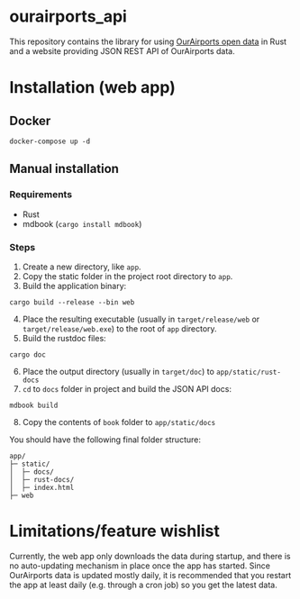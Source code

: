 <!-- TODO: redo this readme and add more readme on each crate -->
# ourairports_api

This repository contains the library for using [OurAirports open data](https://ourairports.com/data/) in Rust and  a 
website providing JSON REST API of OurAirports data.

# Installation (web app)

## Docker
```
docker-compose up -d
```

## Manual installation
### Requirements
* Rust
* mdbook (`cargo install mdbook`)

### Steps
1. Create a new directory, like `app`.
2. Copy the static folder in the project root directory to `app`.
3. Build the application  binary:
```
cargo build --release --bin web
```
4. Place the resulting executable (usually in `target/release/web` or `target/release/web.exe`) to the root of `app` 
directory.
5. Build the rustdoc files:
```
cargo doc
```
6. Place the output directory (usually in `target/doc`) to `app/static/rust-docs`
7. `cd` to `docs` folder in project and build the JSON API docs:
```
mdbook build
```
8. Copy the contents of `book` folder to `app/static/docs`

You should have the following final folder structure:
```
app/
├─ static/
│  ├─ docs/
│  ├─ rust-docs/
│  ├─ index.html
├─ web

```

# Limitations/feature wishlist

Currently, the web app only downloads the data during startup, and there is no auto-updating mechanism in place once 
the app has started. Since OurAirports data is updated mostly daily, it is recommended that you restart the app at least
daily (e.g. through a cron job) so you get the latest data.